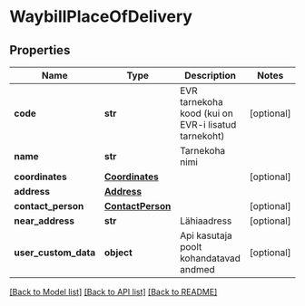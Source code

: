 # WaybillPlaceOfDelivery

## Properties
Name | Type | Description | Notes
------------ | ------------- | ------------- | -------------
**code** | **str** | EVR tarnekoha kood (kui on EVR-i lisatud tarnekoht) | [optional] 
**name** | **str** | Tarnekoha nimi | 
**coordinates** | [**Coordinates**](Coordinates.md) |  | [optional] 
**address** | [**Address**](Address.md) |  | 
**contact_person** | [**ContactPerson**](ContactPerson.md) |  | [optional] 
**near_address** | **str** | Lähiaadress | [optional] 
**user_custom_data** | **object** | Api kasutaja poolt kohandatavad andmed | [optional] 

[[Back to Model list]](../README.md#documentation-for-models) [[Back to API list]](../README.md#documentation-for-api-endpoints) [[Back to README]](../README.md)


